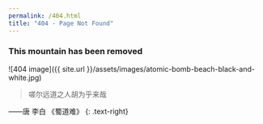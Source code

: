 ```yaml
---
permalink: /404.html
title: "404 - Page Not Found"
---
```


### This mountain has been removed

![404 image]({{ site.url }}/assets/images/atomic-bomb-beach-black-and-white.jpg)

> 嗟尔远道之人胡为乎来哉

——唐 李白 《蜀道难》
{: .text-right}
